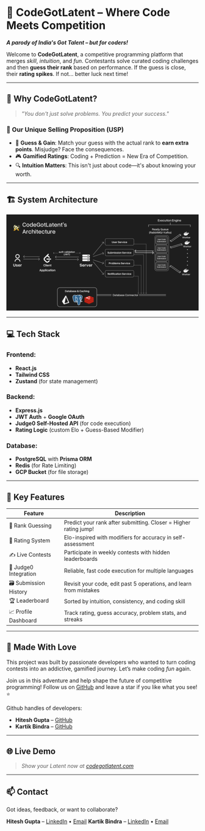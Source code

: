 # 🚀 CodeGotLatent – Where Code Meets Competition

***A parody of India's Got Talent – but for coders!***

Welcome to **CodeGotLatent**, a competitive programming platform that merges *skill*, *intuition*, and *fun*. Contestants solve curated coding challenges and then **guess their rank** based on performance. If the guess is close, their **rating spikes**. If not... better luck next time!

---

## 🎯 Why CodeGotLatent?

> *"You don't just solve problems. You *predict* your success."*

### 🧠 Our Unique Selling Proposition (USP)

* 🔮 **Guess & Gain**: Match your guess with the actual rank to **earn extra points**. Misjudge? Face the consequences.
* 🎮 **Gamified Ratings**: Coding + Prediction = New Era of Competition.
* 🔍 **Intuition Matters**: This isn't just about code—it's about knowing your worth.

---

## 🏗️ System Architecture

![System Architecture](CGLArchitecture2.png)

---

## 💻 Tech Stack

### Frontend:

* **React.js**
* **Tailwind CSS**
* **Zustand** (for state management)

### Backend:

* **Express.js**
* **JWT Auth** + **Google OAuth**
* **Judge0 Self-Hosted API** (for code execution)
* **Rating Logic** (custom Elo + Guess-Based Modifier)

### Database:

* **PostgreSQL** with **Prisma ORM**
* **Redis** (for Rate Limiting)
* **GCP Bucket** (for file storage)

---

## 🧩 Key Features

| Feature                | Description                                                        |
| ---------------------- | ------------------------------------------------------------------ |
| 🎯 Rank Guessing       | Predict your rank after submitting. Closer = Higher rating jump!   |
| 🧠 Rating System       | Elo-inspired with modifiers for accuracy in self-assessment        |
| ✍️ Live Contests       | Participate in weekly contests with hidden leaderboards            |
| 🧪 Judge0 Integration  | Reliable, fast code execution for multiple languages               |
| 🗃️ Submission History | Revisit your code, edit past 5 operations, and learn from mistakes |
| 🏆 Leaderboard         | Sorted by intuition, consistency, and coding skill                 |
| 📈 Profile Dashboard   | Track rating, guess accuracy, problem stats, and streaks           |


---

## 🙌 Made With Love

This project was built by passionate developers who wanted to turn coding contests into an addictive, gamified journey.
Let’s make coding *fun* again.

Join us in this adventure and help shape the future of competitive programming!
Follow us on [GitHub](https://github.com/yourusername/codegotlatent) and leave a star if you like what you see! ⭐

Github handles of developers:
- **Hitesh Gupta** – [GitHub](https://github.com/hitg010)
- **Kartik Bindra** – [GitHub](https://github.com/kartikbindra)

---

## 🌐 Live Demo

> *Show your Latent now at [codegotlatent.com](https://codegotlatent.com)*

---

## 📫 Contact

Got ideas, feedback, or want to collaborate?

**Hitesh Gupta** – [LinkedIn](https://linkedin.com/in/hiteshgupta201105) • [Email](mailto:guptahitesh201105@gmail.com)
**Kartik Bindra** – [LinkedIn](https://linkedin.com/in/kartikbindra) • [Email](mailto:bindrakartik64@gmail.com)
